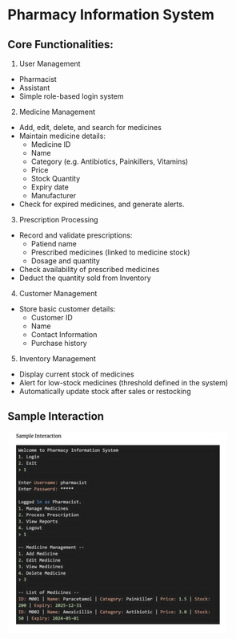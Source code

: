 # Pharmacy Information System

## Core Functionalities:

1. User Management

* Pharmacist
* Assistant
* Simple role-based login system

2. Medicine Management

* Add, edit, delete, and search for medicines
* Maintain medicine details:
    - Medicine ID
    - Name
    - Category (e.g. Antibiotics, Painkillers, Vitamins)
    - Price
    - Stock Quantity
    - Expiry date
    - Manufacturer
* Check for expired medicines, and generate alerts.

3. Prescription Processing

* Record and validate prescriptions:
    - Patiend name
    - Prescribed medicines (linked to medicine stock)
    - Dosage and quantity
* Check availability of prescribed medicines
* Deduct the quantity sold from Inventory

4. Customer Management

* Store basic customer details:
    - Customer ID
    - Name
    - Contact Information
    - Purchase history

5. Inventory Management

* Display current stock of medicines
* Alert for low-stock medicines (threshold defined in the system)
* Automatically update stock after sales or restocking

## Sample Interaction

![sample interaction](./resources/sample_interaction.jpeg)

